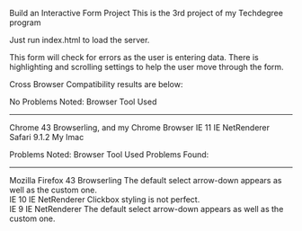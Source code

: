 Build an Interactive Form Project
This is the 3rd project of my Techdegree program

Just run index.html to load the server.

This form will check for errors as the user is entering data.
There is highlighting and scrolling settings to help the 
user move through the form.

Cross Browser Compatibility results are below:

No Problems Noted:
  Browser                       Tool Used
  ----------------              -----------
  Chrome 43                     Browserling, and my Chrome Browser
  IE 11                         IE NetRenderer
  Safari 9.1.2                  My Imac

Problems Noted:
  Browser                       Tool Used        Problems Found:
  ----------------              -----------      ---------------
  Mozilla Firefox 43            Browserling      The default select arrow-down appears as well as the custom one.    
  IE 10                         IE NetRenderer   Clickbox styling is not perfect.    
  IE 9                          IE NetRenderer   The default select arrow-down appears as well as the custom one. 

